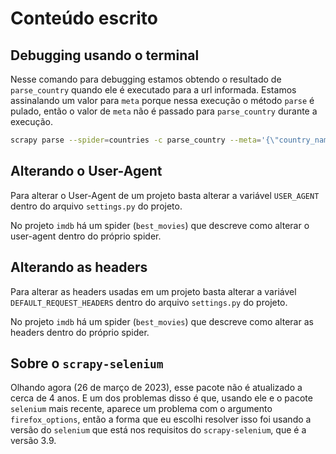 # Conteúdo escrito

## Debugging usando o terminal

Nesse comando para debugging estamos obtendo o resultado de `parse_country` quando ele é executado para a url informada. Estamos assinalando um valor para `meta` porque nessa execução o método `parse` é pulado, então o valor de `meta` não é passado para `parse_country` durante a execução.
```bash
scrapy parse --spider=countries -c parse_country --meta='{\"country_name\": \"China\"}' https://www.worldometers.info/world-population/china-population/
```

## Alterando o User-Agent

Para alterar o User-Agent de um projeto basta alterar a variável `USER_AGENT` dentro do arquivo `settings.py` do projeto.

No projeto `imdb` há um spider (`best_movies`) que descreve como alterar o user-agent dentro do próprio spider.

## Alterando as headers

Para alterar as headers usadas em um projeto basta alterar a variável `DEFAULT_REQUEST_HEADERS` dentro do arquivo `settings.py` do projeto.

No projeto `imdb` há um spider (`best_movies`) que descreve como alterar as headers dentro do próprio spider.

## Sobre o `scrapy-selenium`

Olhando agora (26 de março de 2023), esse pacote não é atualizado a cerca de 4 anos. E um dos problemas disso é que, usando ele e o pacote `selenium` mais recente, aparece um problema com o argumento `firefox_options`, então a forma que eu escolhi resolver isso foi usando a versão do `selenium` que está nos requisitos do `scrapy-selenium`, que é a versão 3.9.